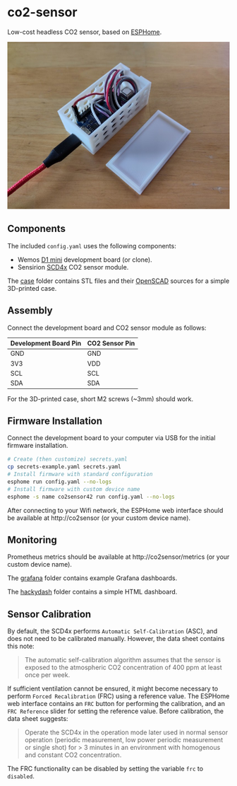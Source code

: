 # co2-sensor

Low-cost headless CO2 sensor, based on [ESPHome](https://esphome.io/).

![Photo of a D1 mini and SCD40 sensor board in a 3D-printed case](build.jpg)

## Components

The included `config.yaml` uses the following components:

- Wemos [D1 mini][] development board (or clone).
- Sensirion [SCD4x][] CO2 sensor module.

The [case](case) folder contains STL files and their [OpenSCAD][] sources for a simple 3D-printed case.

[d1 mini]: https://www.wemos.cc/en/latest/d1/d1_mini.html
[openscad]: https://openscad.org/
[scd4x]: https://developer.sensirion.com/sensirion-products/scd4x-co2-sensors/

## Assembly

Connect the development board and CO2 sensor module as follows:

| Development Board Pin | CO2 Sensor Pin |
| --- | --- |
| GND | GND |
| 3V3 | VDD |
| SCL | SCL |
| SDA | SDA |

For the 3D-printed case, short M2 screws (~3mm) should work.

## Firmware Installation

Connect the development board to your computer via USB for the initial firmware installation.

```bash
# Create (then customize) secrets.yaml
cp secrets-example.yaml secrets.yaml
# Install firmware with standard configuration
esphome run config.yaml --no-logs
# Install firmware with custom device name
esphome -s name co2sensor42 run config.yaml --no-logs
```

After connecting to your Wifi network, the ESPHome web interface should be available at http://co2sensor (or your custom device name).

## Monitoring

Prometheus metrics should be available at http://co2sensor/metrics (or your custom device name).

The [grafana](grafana) folder contains example Grafana dashboards.

The [hackydash](hackydash) folder contains a simple HTML dashboard.

## Sensor Calibration

By default, the SCD4x performs `Automatic Self-Calibration` (ASC), and does not need to be calibrated manually. However, the data sheet contains this note:

> The automatic self-calibration algorithm assumes that the sensor is exposed to the atmospheric CO2 concentration of 400 ppm at least once per week.

If sufficient ventilation cannot be ensured, it might become necessary to perform `Forced Recalibration` (FRC) using a reference value. The ESPHome web interface contains an `FRC` button for performing the calibration, and an `FRC Reference` slider for setting the reference value. Before calibration, the data sheet suggests:

> Operate the SCD4x in the operation mode later used in normal sensor operation (periodic measurement, low power periodic measurement or single shot) for > 3 minutes in an environment with homogenous and constant CO2 concentration.

The FRC functionality can be disabled by setting the variable `frc` to `disabled`.
